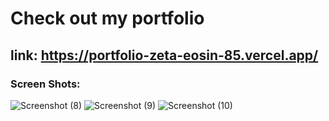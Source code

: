 # Check out my portfolio

## link: https://portfolio-zeta-eosin-85.vercel.app/

### Screen Shots:
![Screenshot (8)](https://github.com/nitin7213/Portfolio/assets/155103864/8e278693-3197-47d0-8e8c-2d472111b699)
![Screenshot (9)](https://github.com/nitin7213/Portfolio/assets/155103864/2c5bd8bc-7354-4c98-9917-16286991a1b3)
![Screenshot (10)](https://github.com/nitin7213/Portfolio/assets/155103864/5a38221a-f466-4670-90db-9325fb9f7063)
